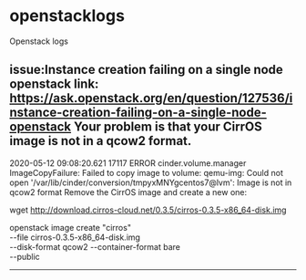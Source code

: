 # openstacklogs
Openstack logs

issue:Instance creation failing on a single node openstack
link: https://ask.openstack.org/en/question/127536/instance-creation-failing-on-a-single-node-openstack
Your problem is that your CirrOS image is not in a qcow2 format.
-------------------------------------------------------------------------
2020-05-12 09:08:20.621 17117 ERROR cinder.volume.manager ImageCopyFailure: Failed to copy image to volume: qemu-img: Could not open '/var/lib/cinder/conversion/tmpyxMNYgcentos7@lvm': Image is not in qcow2 format
Remove the CirrOS image and create a new one:

wget http://download.cirros-cloud.net/0.3.5/cirros-0.3.5-x86_64-disk.img

openstack image create "cirros" \
--file cirros-0.3.5-x86_64-disk.img \
--disk-format qcow2 --container-format bare \
--public

--------------------------------------------------------

